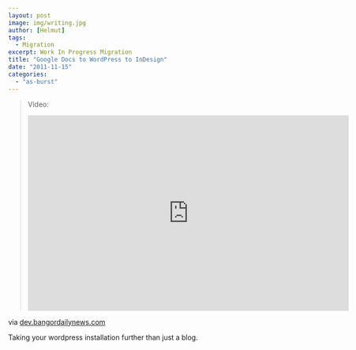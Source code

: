 ```yaml
---
layout: post
image: img/writing.jpg
author: [Helmut]
tags:
  - Migration
excerpt: Work In Progress Migration
title: "Google Docs to WordPress to InDesign"
date: "2011-11-15"
categories: 
  - "as-burst"
---
```


> Video:  
> 
> <iframe src="http://www.screenr.com/embed/8J8s" frameborder="0" height="396" width="650"></iframe>

via [dev.bangordailynews.com](http://dev.bangordailynews.com/2011/06/14/a-quick-overview-of-our-editorial-workflow/)

Taking your wordpress installation further than just a blog.
